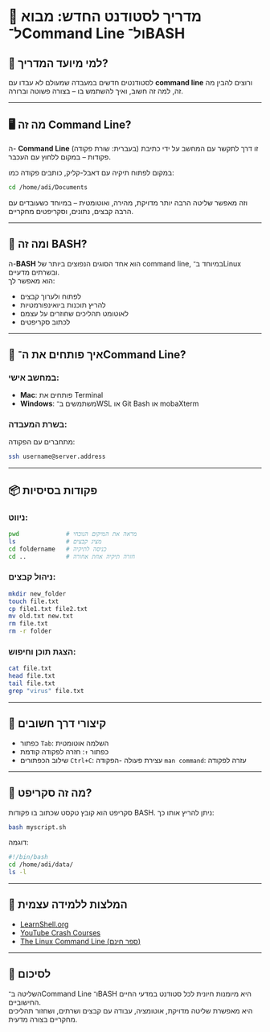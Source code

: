 
# 🧪 מדריך לסטודנט החדש: מבוא ל־Command Line ול־BASH

## 🎯 למי מיועד המדריך?
לסטודנטים חדשים במעבדה שמעולם לא עבדו עם **command line** ורוצים להבין מה זה, למה זה חשוב, ואיך להשתמש בו – בצורה פשוטה וברורה.

---

## 🖥️ מה זה Command Line?
ה- **Command Line** (בעברית: שורת פקודה) זו דרך לתקשר עם המחשב על ידי כתיבת פקודות – במקום ללחוץ עם העכבר.

במקום לפתוח תיקיה עם דאבל-קליק, כותבים פקודה כמו:

```bash
cd /home/adi/Documents
```

וזה מאפשר שליטה הרבה יותר מדויקת, מהירה, ואוטומטית – במיוחד כשעובדים עם הרבה קבצים, נתונים, וסקריפטים מחקריים.

---

## 🐚 ומה זה BASH?
ה-**BASH** הוא אחד הסוגים הנפוצים ביותר של command line, במיוחד ב־Linux ובשרתים מדעיים.  
הוא מאפשר לך:
- לפתוח ולערוך קבצים
- להריץ תוכנות ביואינפורמטיות
- לאוטומט תהליכים שחוזרים על עצמם
- לכתוב סקריפטים

---

## 🔧 איך פותחים את ה־Command Line?

### במחשב אישי:
- **Mac**: פותחים את Terminal
- **Windows**: משתמשים ב־WSL או Git Bash או mobaXterm

### בשרת המעבדה:
מתחברים עם הפקודה:
```bash
ssh username@server.address
```

---

## 📦 פקודות בסיסיות

### ניווט:
```bash
pwd             # מראה את המיקום הנוכחי
ls              # מציג קבצים
cd foldername   # כניסה לתיקיה
cd ..           # חזרה תיקיה אחת אחורה
```

### ניהול קבצים:
```bash
mkdir new_folder
touch file.txt
cp file1.txt file2.txt
mv old.txt new.txt
rm file.txt
rm -r folder
```

### הצגת תוכן וחיפוש:
```bash
cat file.txt
head file.txt
tail file.txt
grep "virus" file.txt
```

---

## 🧠 קיצורי דרך חשובים

- כפתור `Tab`: השלמה אוטומטית
- כפתור `↑`: חזרה לפקודה קודמת
- שילוב הכפתורים `Ctrl+C`: עצירת פעולה
-הפקודה `man command`: עזרה לפקודה

---

## 🤖 מה זה סקריפט?

סקריפט הוא קובץ טקסט שכתוב בו פקודות BASH. ניתן להריץ אותו כך:

```bash
bash myscript.sh
```

דוגמה:
```bash
#!/bin/bash
cd /home/adi/data/
ls -l
```

---

## 📘 המלצות ללמידה עצמית

- [LearnShell.org](https://www.learnshell.org/)
- [YouTube Crash Courses](https://www.youtube.com/results?search_query=linux+command+line+crash+course)
- [The Linux Command Line (ספר חינם)](https://linuxcommand.org/tlcl.php)

---

## 📣 לסיכום

השליטה ב־Command Line ו־BASH היא מיומנות חיונית לכל סטודנט במדעי החיים החישוביים.  
היא מאפשרת שליטה מדויקת, אוטומציה, עבודה עם קבצים ושרתים, ושחזור תהליכים מחקריים בצורה מדעית.
